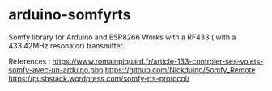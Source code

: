 # arduino-somfyrts
Somfy library for Arduino and ESP8266
Works with a RF433 ( with a 433.42MHz resonator) transmitter.

References :
https://www.romainpiquard.fr/article-133-controler-ses-volets-somfy-avec-un-arduino.php
https://github.com/Nickduino/Somfy_Remote
https://pushstack.wordpress.com/somfy-rts-protocol/
